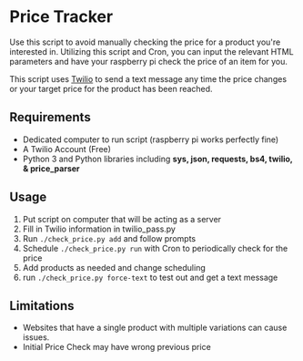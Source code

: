 # Price Tracker
Use this script to avoid manually checking the price for a product you're
interested in. Utilizing this script and Cron, you can input the relevant HTML
parameters and have your raspberry pi check the price of an item for you.

This script uses [Twilio](https://www.twilio.com/) to send a text message any time the price changes or
your target price for the product has been reached.

## Requirements
- Dedicated computer to run script (raspberry pi works perfectly fine)
- A Twilio Account (Free)
- Python 3 and Python libraries including **sys, json, requests, bs4, twilio,
& price_parser**

## Usage
1. Put script on computer that will be acting as a server
2. Fill in Twilio information in twilio_pass.py
3. Run `./check_price.py add` and follow prompts
4. Schedule `./check_price.py run` with Cron to periodically check for the price
5. Add products as needed and change scheduling
6. run `./check_price.py force-text` to test out and get a text message

## Limitations
- Websites that have a single product with multiple variations can cause issues.
- Initial Price Check may have wrong previous price

